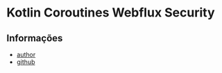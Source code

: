 # Kotlin Coroutines Webflux Security

## Informações

* [author](https://github.com/soasada)
* [github](https://github.com/soasada/kotlin-coroutines-webflux-security)
